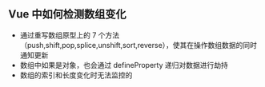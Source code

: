## Vue 中如何检测数组变化

- 通过重写数组原型上的 7 个方法（push,shift,pop,splice,unshift,sort,reverse），使其在操作数组数据的同时通知更新
- 数组中如果是对象，也会通过 defineProperty 递归对数据进行劫持
- 数组的索引和长度变化时无法监控的
